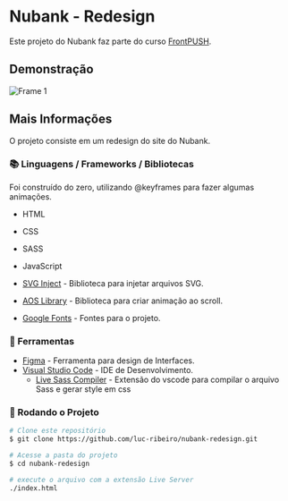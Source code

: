 # Nubank - Redesign

Este projeto do Nubank faz parte do curso [FrontPUSH](https://frontpush.com.br/).

## Demonstração

![Frame 1](https://user-images.githubusercontent.com/82620787/204679511-128b1d36-dcf0-4031-b034-d2e946eacc4b.png)

## Mais Informações
O projeto consiste em um redesign do site do Nubank.

<h3>📚 Linguagens / Frameworks / Bibliotecas</h3>

Foi construído do zero, utilizando @keyframes para fazer algumas animações.

* HTML
* CSS 
* SASS
* JavaScript

* [SVG Inject](https://github.com/iconfu/svg-inject) - Biblioteca para injetar arquivos SVG. 
* [AOS Library](https://michalsnik.github.io/aos/) - Biblioteca para criar animação ao scroll. 
* [Google Fonts](https://fonts.google.com/) - Fontes para o projeto.


<h3>🧰 Ferramentas</h3>

* [Figma](https://www.figma.com/) - Ferramenta para design de Interfaces.
* [Visual Studio Code](https://code.visualstudio.com/) - IDE de Desenvolvimento. 
  * [Live Sass Compiler](https://marketplace.visualstudio.com/items?itemName=ritwickdey.live-sass) -  Extensão do vscode para compilar o arquivo Sass e gerar style em css


<h3> 🎲 Rodando o Projeto</h3>

```bash
# Clone este repositório
$ git clone https://github.com/luc-ribeiro/nubank-redesign.git

# Acesse a pasta do projeto
$ cd nubank-redesign

# execute o arquivo com a extensão Live Server
./index.html
```
